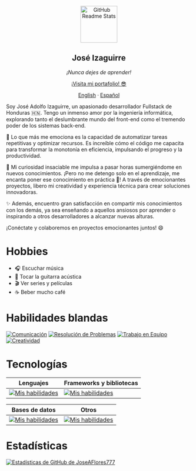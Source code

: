<p align="center">
 <img width="100px" src="https://res.cloudinary.com/dcomaubkq/image/upload/v1687378890/portfolio/ggui3mvp1rcqpf2ako1z.png" align="center" alt="GitHub Readme Stats" />
 <h2 align="center">José Izaguirre</h2>
 <p align="center"><i>¡Nunca dejes de aprender!</i></p>
</p>

  <p align="center">
    <a href="www.joseiz.com" target="_blank">¡Visita mi portafolio! 😎</a>
  </p>
  <p align="center">
    <a href="README.md">English</a>
    ·
    <a href="/languages/readme_es.md">Español</a>
  </p>
</p>


Soy José Adolfo Izaguirre, un apasionado desarrollador Fullstack de Honduras 🇭🇳. Tengo un inmenso amor por la ingeniería informática, explorando tanto el deslumbrante mundo del front-end como el tremendo poder de los sistemas back-end.

🚀 Lo que más me emociona es la capacidad de automatizar tareas repetitivas y optimizar recursos. Es increíble cómo el código me capacita para transformar la monotonía en eficiencia, impulsando el progreso y la productividad.

🔭 Mi curiosidad insaciable me impulsa a pasar horas sumergiéndome en nuevos conocimientos. ¡Pero no me detengo solo en el aprendizaje, me encanta poner ese conocimiento en práctica 💪! A través de emocionantes proyectos, libero mi creatividad y experiencia técnica para crear soluciones innovadoras.

✨ Además, encuentro gran satisfacción en compartir mis conocimientos con los demás, ya sea enseñando a aquellos ansiosos por aprender o inspirando a otros desarrolladores a alcanzar nuevas alturas.

¡Conéctate y colaboremos en proyectos emocionantes juntos! 😄

# Hobbies

- :headphones: Escuchar música
- :guitar: Tocar la guitarra acústica
- :clapper: Ver series y películas
- :coffee: Beber mucho café

# Habilidades blandas

[![Comunicación](https://img.shields.io/badge/Comunicación-Excelente-brightgreen)]()
[![Resolución de Problemas](https://img.shields.io/badge/Resolución%20de%20Problemas-Avanzado-blue)]()
[![Trabajo en Equipo](https://img.shields.io/badge/Trabajo%20en%20Equipo-Competente-yellow)]()
[![Creatividad](https://img.shields.io/badge/Creatividad-Alta-orange)]()

# Tecnologías

| Lenguajes | Frameworks y bibliotecas |
| --- | --- |
| [![Mis habilidades](https://skillicons.dev/icons?i=java,cpp,php,js,ts)](https://skillicons.dev) | [![Mis habilidades](https://skillicons.dev/icons?i=spring,nodejs,express,nestjs,nextjs,angular,react,rxjs,redux)](https://skillicons.dev) |

| Bases de datos | Otros |
| --- | --- |
| [![Mis habilidades](https://skillicons.dev/icons?i=mysql,postgres,mongo,firebase)](https://skillicons.dev) | [![Mis habilidades](https://skillicons.dev/icons?i=html,css,scss,tailwind,docker,maven,gcp,netlify,vercel,git,github,gitlab,idea,postman,vscode)](https://skillicons.dev) |

# Estadísticas
[![Estadísticas de GitHub de JoseAFlores777](https://github-readme-stats.vercel.app/api?username=JoseAFlores777)](https://github.com/anuraghazra/github-readme-stats)
